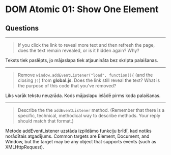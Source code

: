 # DOM Atomic 01: Show One Element

## Questions

---

> If you click the link to reveal more text and then refresh the page, does the text remain revealed, or is it hidden again? Why?

  Teksts tiek paslēpts, jo mājaslapa tiek atjaunināta bez skripta palaišanas.

---

> Remove `window.addEventListener("load", function(){` (and the closing `})`) from **global.js**. Does the link still reveal the text? What is the purpose of this code that you've removed?

Liks varāk tekstu neuzrāda. Kods mājaslapu ielādē pirms koda palaišanas.

---

> Describe the the `addEventListener` method. (Remember that there is a specific, technical, methodical way to describe methods. Your reply should match that format.)

Metode addEventListener uzstāda izpildāmo funkciju brīdī, kad notiks norādītais atgadījums. Common targets are Element, Document, and Window, but the target may be any object that supports events (such as XMLHttpRequest).